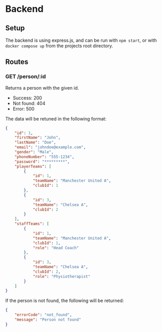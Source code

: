 # Backend

## Setup

The backend is using express.js, and can be run with `npm start`, or with `docker compose up` from the projects root directory.


## Routes

### GET /person/:id

Returns a person with the given id.

- Success: 200
- Not found: 404
- Error: 500

The data will be retuned in the following format:

```json
{
    "id": 1,
    "firstName": "John",
    "lastName": "Doe",
    "email": "johndoe@example.com",
    "gender": "Male",
    "phoneNumber": "555-1234",
    "password": "*********",
    "playerTeams": [
        {
            "id": 1,
            "teamName": "Manchester United A",
            "clubId": 1
        },
        {
            "id": 3,
            "teamName": "Chelsea A",
            "clubId": 2
        }
    ],
    "staffTeams": [
        {
            "id": 1,
            "teamName": "Manchester United A",
            "clubId": 1,
            "role": "Head Coach"
        },
        {
            "id": 3,
            "teamName": "Chelsea A",
            "clubId": 2,
            "role": "Physiotherapist"
        }
    ]
}
```

If the person is not found, the following will be returned:

```json
{
    "errorCode": "not_found",
    "message": "Person not found"
}
```